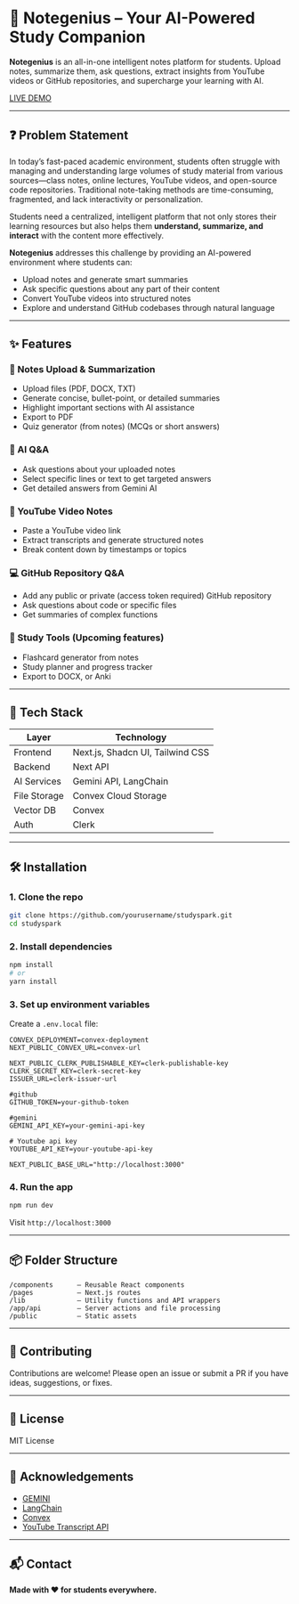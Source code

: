 
# 🧠 Notegenius – Your AI-Powered Study Companion

**Notegenius** is an all-in-one intelligent notes platform for students. Upload notes, summarize them, ask questions, extract insights from YouTube videos or GitHub repositories, and supercharge your learning with AI.

[LIVE DEMO](https://notegenius-lovat.vercel.app/)

---

## ❓ Problem Statement

In today’s fast-paced academic environment, students often struggle with managing and understanding large volumes of study material from various sources—class notes, online lectures, YouTube videos, and open-source code repositories. Traditional note-taking methods are time-consuming, fragmented, and lack interactivity or personalization.

Students need a centralized, intelligent platform that not only stores their learning resources but also helps them **understand, summarize, and interact** with the content more effectively.

**Notegenius** addresses this challenge by providing an AI-powered environment where students can:

* Upload notes and generate smart summaries
* Ask specific questions about any part of their content
* Convert YouTube videos into structured notes
* Explore and understand GitHub codebases through natural language

---
## ✨ Features

### 📄 Notes Upload & Summarization
- Upload files (PDF, DOCX, TXT)
- Generate concise, bullet-point, or detailed summaries
- Highlight important sections with AI assistance
- Export to PDF
- Quiz generator (from notes) (MCQs or short answers)

### 🤖 AI Q&A
- Ask questions about your uploaded notes
- Select specific lines or text to get targeted answers
- Get detailed answers from Gemini AI

### 🎥 YouTube Video Notes
- Paste a YouTube video link
- Extract transcripts and generate structured notes
- Break content down by timestamps or topics

### 💻 GitHub Repository Q&A
- Add any public or private (access token required) GitHub repository
- Ask questions about code or specific files
- Get summaries of complex functions 

### 🔁 Study Tools (Upcoming features)
- Flashcard generator from notes
- Study planner and progress tracker
- Export to DOCX, or Anki

---

## 🚀 Tech Stack

| Layer        | Technology                               |
|--------------|------------------------------------------|
| Frontend     | Next.js, Shadcn UI, Tailwind CSS         |
| Backend      | Next API                                 |
| AI Services  | Gemini API, LangChain                    |
| File Storage | Convex Cloud Storage                     |
| Vector DB    | Convex                                   |
| Auth         | Clerk                                    |

---

## 🛠 Installation

### 1. Clone the repo
```bash
git clone https://github.com/yourusername/studyspark.git
cd studyspark
````

### 2. Install dependencies

```bash
npm install
# or
yarn install
```

### 3. Set up environment variables

Create a `.env.local` file:

```env
CONVEX_DEPLOYMENT=convex-deployment 
NEXT_PUBLIC_CONVEX_URL=convex-url

NEXT_PUBLIC_CLERK_PUBLISHABLE_KEY=clerk-publishable-key
CLERK_SECRET_KEY=clerk-secret-key
ISSUER_URL=clerk-issuer-url

#github
GITHUB_TOKEN=your-github-token

#gemini
GEMINI_API_KEY=your-gemini-api-key

# Youtube api key
YOUTUBE_API_KEY=your-youtube-api-key

NEXT_PUBLIC_BASE_URL="http://localhost:3000"
```

### 4. Run the app

```bash
npm run dev
```

Visit `http://localhost:3000`

---

## 📦 Folder Structure

```
/components      – Reusable React components
/pages           – Next.js routes
/lib             – Utility functions and API wrappers
/app/api         – Server actions and file processing
/public          – Static assets
```

---

## 🤝 Contributing

Contributions are welcome! Please open an issue or submit a PR if you have ideas, suggestions, or fixes.

---

## 📄 License

MIT License

---

## 🙌 Acknowledgements

* [GEMINI](https://gemini.google.com)
* [LangChain](https://www.langchain.com)
* [Convex](https://www.convex.dev)
* [YouTube Transcript API](https://developers.google.com/youtube/v3/docs/captions)

---

## 📬 Contact

**Made with ❤️ for students everywhere.**

